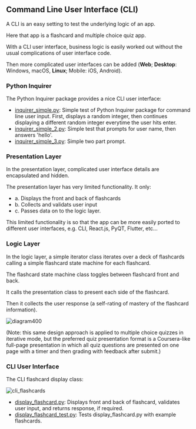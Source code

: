 ## Command Line User Interface (CLI)

A CLI is an easy setting to test the underlying logic of an app.

Here that app is a flashcard and multiple choice quiz app. 

With a CLI user interface, business logic is easily worked out without the usual complications of user interface code.

Then more complicated user interfaces can be added (**Web**; **Desktop**: Windows, macOS, **Linux**; Mobile: iOS, Android).  

### Python Inquirer 

The Python Inquirer package provides a nice CLI user interface: 

- [inquirer_simple.py](https://github.com/jonfernq/Python-Flashcards/blob/main/CommandLineUserInterface/inquirer_simple.py): Simple test of Python Inquirer package for command line user input. First, displays a random integer, then continues displaying a different random integer everytime the user hits enter.  
- [inquirer_simple_2.py](https://github.com/jonfernq/Python-Flashcards/blob/main/CommandLineUserInterface/inquirer_simple_2.py): Simple test that prompts for user name, then answers 'hello'.  
- [inquirer_simple_3.py](https://github.com/jonfernq/Python-Flashcards/blob/main/CommandLineUserInterface/inquirer_simple_3.py): Simple two part prompt. 

### Presentation Layer

In the presentation layer, complicated user interface details are encapsulated and hidden. 

The presentation layer has very limited functionality. It only:  

- a. Displays the front and back of flashcards
- b. Collects and validats user input
- c. Passes data on to the logic layer. 

This limited functionality is so that the app can be more easily ported to different user interfaces, e.g. CLI, React.js, PyQT, Flutter, etc...    

### Logic Layer 

In the logic layer, a simple iterator class iterates over a deck of flashcards calling a simple flashcard state machine for each flashcard. 

The flashcard state machine class toggles between flashcard front and back.

It calls the presentation class to present each side of the flashcard.

Then it collects the user response (a self-rating of mastery of the flashcard information).  

![diagram400](https://user-images.githubusercontent.com/68504324/221042530-fc380752-d65b-4bf5-a5a4-5fe037700d26.jpg)

(Note: this same design approach is applied to multiple choice quizzes in iterative mode, but the preferred quiz presentation format is a Coursera-like full-page presentation in which all quiz questions are presented on one page with a timer and then grading with feedback after submit.)  

### CLI User Interface

The CLI flashcard display class: 

![cli_flashcards](https://user-images.githubusercontent.com/68504324/220826507-665dbd92-35de-4b59-a053-773fa4160106.jpg)

- [display_flashcard.py](https://github.com/jonfernq/Python-Flashcards/blob/main/CommandLineUserInterface/display_flashcard.py): Displays front and back of flashcard, validates user input, and returns response, if required.  
- [display_flashcard_test.py](https://github.com/jonfernq/Python-Flashcards/blob/main/CommandLineUserInterface/display_flashcard_test.py):  Tests display_flashcard.py with example flashcards. 




